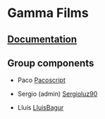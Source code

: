 # Gamma Films



## [Documentation](gamma-films/docs/README.md)

## Group components

- Paco [Pacoscript](https://github.com/Pacoscript)

- Sergio (admin) [Sergioluz90](htttps://github.com/sergioluz90)

- Lluís [LluisBagur](https://github.com/LluisBagur)